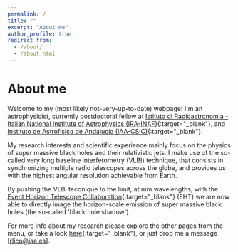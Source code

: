 ```yaml
---
permalink: /
title: ""
excerpt: "About me"
author_profile: true
redirect_from: 
  - /about/
  - /about.html
---
```


<!---
![text](files/M87_pol.jpg)

<p align="center">
<img src="files/M87_pol.jpg" alt="drawing" width="200"/>
</p>
-->

# About me

Welcome to my (most likely not-very-up-to-date) webpage! I'm an astrophysicist, currently postdoctoral fellow at [Istituto di Radioastronomia - Italian National Institute of Astrophysics (IRA-INAF)](http://info.ira.inaf.it/en/){:target="\_blank"}, and 
[Instituto de Astrofísica de Andalucía (IAA-CSIC)](http://www.iaa.csic.es){:target="\_blank"}. 

My research interests and scientific experience mainly focus on the physics of super massive black holes and their relativistic jets. I make use of the so-called very long baseline interferometry (VLBI) technique, that consists in synchronizing multiple radio telescopes across the globe, and provides us with the highest angular resolution achievable from Earth. 

By pushing the VLBI tecqnique to the limit, at mm wavelengths, with the [Event Horizon Telescope Collaboration](https://eventhorizontelescope.org/organization){:target="\_blank"} (EHT) we are now able to directly image the horizon-scale emission of super massive black holes (the so-called 'black hole shadow'). 

For more info about my research please explore the other pages from the menu, or take a look [here](http://vlbigroup.iaa.es/){:target="\_blank"}, or just drop me a message [rlico@iaa.es].




